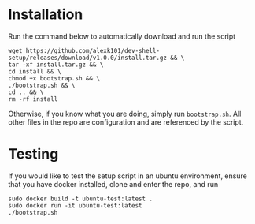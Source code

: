 # Installation

Run the command below to automatically download and run the script

```
wget https://github.com/alexk101/dev-shell-setup/releases/download/v1.0.0/install.tar.gz && \
tar -xf install.tar.gz && \
cd install && \
chmod +x bootstrap.sh && \
./bootstrap.sh && \
cd .. && \
rm -rf install
```

Otherwise, if you know what you are doing, simply run `bootstrap.sh`. All other files in the repo are configuration and are referenced by the script.

# Testing

If you would like to test the setup script in an ubuntu environment, ensure that you have docker installed, clone and enter the repo, and run
```
sudo docker build -t ubuntu-test:latest .
sudo docker run -it ubuntu-test:latest
./bootstrap.sh
```


